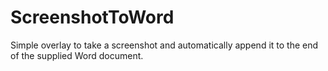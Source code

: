 # ScreenshotToWord
Simple overlay to take a screenshot and automatically append it to the end of the supplied Word document.
